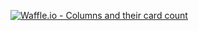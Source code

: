 [![Waffle.io - Columns and their card count](https://badge.waffle.io/FranciscoBarbaG/netflox.svg?columns=all)](https://waffle.io/FranciscoBarbaG/netflox)
